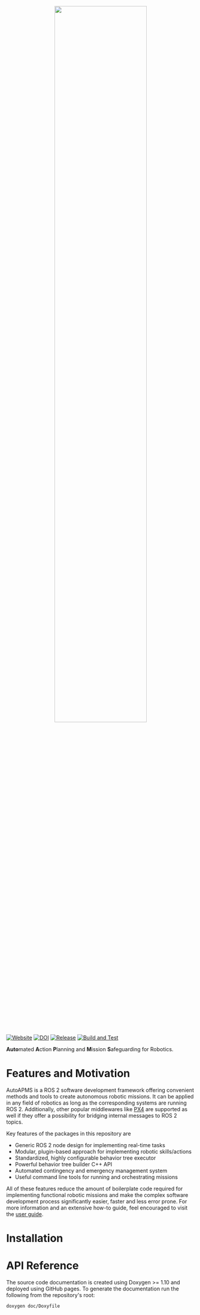 <p align="center" width="100%">
    <img width="70%" src="https://robin-mueller.github.io/auto-apms-guide/logo/logo.png">
</p>

[![Website](https://img.shields.io/website?url=https%3A%2F%2Frobin-mueller.github.io%2Fauto-apms-guide&label=Website)](https://robin-mueller.github.io/auto-apms-guide/)
[![DOI](https://zenodo.org/badge/DOI/10.5220/0012951500003822.svg)](https://doi.org/10.5220/0012951500003822)
[![Release](https://img.shields.io/github/v/release/robin-mueller/auto-apms?label=Release)](https://github.com/robin-mueller/auto-apms/releases)
[![Build and Test](https://github.com/robin-mueller/auto-apms/actions/workflows/build-and-test.yaml/badge.svg)](https://github.com/robin-mueller/auto-apms/actions/workflows/build-and-test.yaml)

**Auto**mated **A**ction **P**lanning and **M**ission **S**afeguarding for Robotics.

# Features and Motivation

AutoAPMS is a ROS 2 software development framework offering convenient methods and tools to create autonomous robotic missions. It can be applied in any field of robotics as long as the corresponding systems are running ROS 2. Additionally, other popular middlewares like [PX4](https://px4.io/) are supported as well if they offer a possibility for bridging internal messages to ROS 2 topics.

Key features of the packages in this repository are

- Generic ROS 2 node design for implementing real-time tasks
- Modular, plugin-based approach for implementing robotic skills/actions
- Standardized, highly configurable behavior tree executor
- Powerful behavior tree builder C++ API
- Automated contingency and emergency management system
- Useful command line tools for running and orchestrating missions

All of these features reduce the amount of boilerplate code required for implementing functional robotic missions and make the complex software development process significantly easier, faster and less error prone. For more information and an extensive how-to guide, feel encouraged to visit the [user guide](https://robin-mueller.github.io/auto-apms-guide/intro).

# Installation



# API Reference

The source code documentation is created using Doxygen >= 1.10 and deployed using GitHub pages. To generate the documentation run the following from the repository's root:

```sh
doxygen doc/Doxyfile
```
